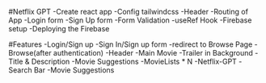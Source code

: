 #Netflix GPT
-Create react app
-Config tailwindcss
-Header
-Routing of App
-Login form
-Sign Up form
-Form Validation
-useRef Hook
-Firebase setup
-Deploying the Firebase





#Features
-Login/Sign up
   -Sign In/Sign up form
   -redirect to Browse Page
-Browse(after authentication)
   -Header
   -Main Movie 
      -Trailer in Background
      -Title & Description
      -Movie Suggestions
         -MovieLists * N
-Netflix-GPT
    -Search Bar
    -Movie Suggestions